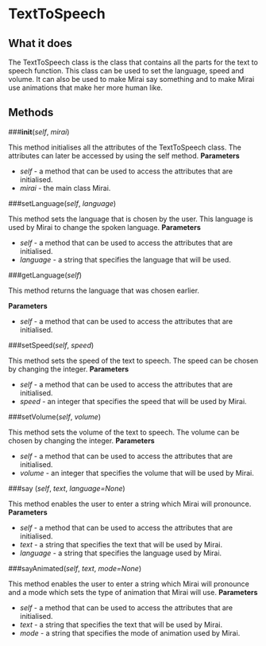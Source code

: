 # TextToSpeech


## What it does


The TextToSpeech class is the class that contains all the parts for the text to speech function. This class can be used to set the language, speed and volume. It can also be used to make Mirai say something and to make Mirai use animations that make her more human like.


## Methods 

###__init__(*self*, *mirai*)

This method initialises all the attributes of the TextToSpeech class. The attributes can later be accessed by using the self method. 
__Parameters__
- *self* - a method that can be used to access the attributes that are initialised. 
- *mirai* - the main class Mirai. 

###setLanguage(*self*, *language*)

This method sets the language that is chosen by the user. This language is used by Mirai to change the spoken language.
__Parameters__
- *self* - a method that can be used to access the attributes that are initialised. 
- *language* - a string that specifies the language that will be used. 

###getLanguage(*self*)

This method returns the language that was chosen earlier.   

__Parameters__
- *self* - a method that can be used to access the attributes that are initialised. 

###setSpeed(*self*, *speed*)

This method sets the speed of the text to speech. The speed can be chosen by changing the integer. 
__Parameters__
- *self* - a method that can be used to access the attributes that are initialised. 
- *speed* - an integer that specifies the speed that will be used by Mirai. 

###setVolume(*self*, *volume*)

This method sets the volume of the text to speech. The volume can be chosen by changing the integer. 
__Parameters__
- *self* - a method that can be used to access the attributes that are initialised. 
- *volume* - an integer that specifies the volume that will be used by Mirai.

###say	(*self*, *text*, *language=None*)

This method enables the user to enter a string which Mirai will pronounce. 
__Parameters__
- *self* - a method that can be used to access the attributes that are initialised. 
- *text* - a string that specifies the text that will be used by Mirai.
- *language* - a string that specifies the language used by Mirai.

###sayAnimated(*self*, *text*, *mode=None*)

This method enables the user to enter a string which Mirai will pronounce and a mode which sets the type of animation that Mirai will use.
__Parameters__
- *self* - a method that can be used to access the attributes that are initialised. 
- *text* - a string that specifies the text that will be used by Mirai.
- *mode* - a string that specifies the mode of animation used by Mirai.